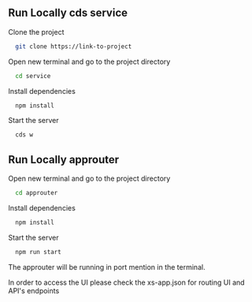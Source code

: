 

## Run Locally cds service

Clone the project

```bash
  git clone https://link-to-project
```

Open new terminal and go to the project directory

```bash
  cd service
```

Install dependencies

```bash
  npm install
```

Start the server

```bash
  cds w
```

## Run Locally approuter

Open new terminal and go to the project directory

```bash
  cd approuter
```

Install dependencies

```bash
  npm install
```

Start the server

```bash
  npm run start
```

The approuter will be running in port mention in the terminal.

In order to access the UI please check the xs-app.json for routing UI and API's endpoints
